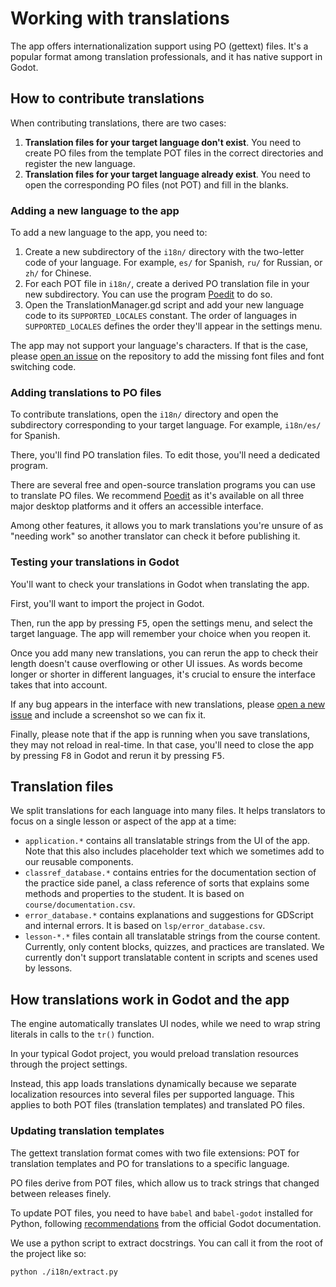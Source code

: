 # Working with translations

The app offers internationalization support using PO (gettext) files. It's a popular format among translation professionals, and it has native support in Godot.

## How to contribute translations

When contributing translations, there are two cases:

1. **Translation files for your target language don't exist**. You need to create PO files from the template POT files in the correct directories and register the new language.
2. **Translation files for your target language already exist**. You need to open the corresponding PO files (not POT) and fill in the blanks.

### Adding a new language to the app

To add a new language to the app, you need to:

1. Create a new subdirectory of the `i18n/` directory with the two-letter code of your language. For example, `es/` for Spanish, `ru/` for Russian, or `zh/` for Chinese.
2. For each POT file in `i18n/`, create a derived PO translation file in your new subdirectory. You can use the program [Poedit](https://poedit.net/) to do so.
3. Open the TranslationManager.gd script and add your new language code to its `SUPPORTED_LOCALES` constant. The order of languages in `SUPPORTED_LOCALES` defines the order they'll appear in the settings menu.

The app may not support your language's characters. If that is the case, please [open an issue](https://github.com/GDQuest/learn-gdscript/issues) on the repository to add the missing font files and font switching code.

### Adding translations to PO files

To contribute translations, open the `i18n/` directory and open the subdirectory corresponding to your target language. For example, `i18n/es/` for Spanish.

There, you'll find PO translation files. To edit those, you'll need a dedicated program.

There are several free and open-source translation programs you can use to translate PO files. We recommend [Poedit](https://poedit.net/) as it's available on all three major desktop platforms and it offers an accessible interface.

Among other features, it allows you to mark translations you're unsure of as "needing work" so another translator can check it before publishing it.

### Testing your translations in Godot

You'll want to check your translations in Godot when translating the app.

First, you'll want to import the project in Godot.

Then, run the app by pressing <kbd>F5</kbd>, open the settings menu, and select the target language. The app will remember your choice when you reopen it.

Once you add many new translations, you can rerun the app to check their length doesn't cause overflowing or other UI issues. As words become longer or shorter in different languages, it's crucial to ensure the interface takes that into account.

If any bug appears in the interface with new translations, please [open a new issue](https://github.com/GDQuest/learn-gdscript/issues) and include a screenshot so we can fix it.

Finally, please note that if the app is running when you save translations, they may not reload in real-time. In that case, you'll need to close the app by pressing <kbd>F8</kbd> in Godot and rerun it by pressing <kbd>F5</kbd>.

## Translation files

We split translations for each language into many files. It helps translators to focus on a single lesson or aspect of the app at a time:

* `application.*` contains all translatable strings from the UI of the app. Note that this also includes placeholder text which we sometimes add to our reusable components.
* `classref_database.*` contains entries for the documentation section of the practice side panel, a class reference of sorts that explains some methods and properties to the student. It is based on `course/documentation.csv`.
* `error_database.*` contains explanations and suggestions for GDScript and internal errors. It is based on `lsp/error_database.csv`.
* `lesson-*.*` files contain all translatable strings from the course content. Currently, only content blocks, quizzes, and practices are translated. We currently don't support translatable content in scripts and scenes used by lessons.

## How translations work in Godot and the app

The engine automatically translates UI nodes, while we need to wrap string literals in calls to the `tr()` function.

In your typical Godot project, you would preload translation resources through the project settings.

Instead, this app loads translations dynamically because we separate localization resources into several files per supported language. This applies to both POT files (translation templates) and translated PO files.

### Updating translation templates

The gettext translation format comes with two file extensions: POT for translation templates and PO for translations to a specific language.

PO files derive from POT files, which allow us to track strings that changed between releases finely.

To update POT files, you need to have `babel` and `babel-godot` installed for Python, following [recommendations](https://docs.godotengine.org/en/stable/tutorials/i18n/localization_using_gettext.html#creating-the-po-template-pot-using-pybabel) from the official Godot documentation.

We use a python script to extract docstrings. You can call it from the root of the project like so:

```
python ./i18n/extract.py
```
